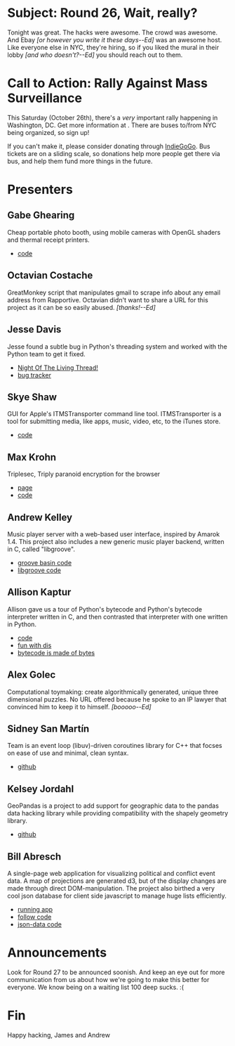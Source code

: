 # Subject: Round 26, Wait, really?

Tonight was great.  The hacks were awesome.  The crowd was awesome.
And Ebay *[or however you write it these days--Ed]* was an awesome
host. Like everyone else in NYC, they're hiring, so if you liked the
mural in their lobby *[and who doesn't?--Ed]* you should reach out to
them.

# Call to Action: Rally Against Mass Surveillance

This Saturday (October 26th), there's a *very* important rally happening
in Washington, DC. Get more information at [](http://rally.stopwatching.us).
There are buses to/from NYC being organized, so sign up!

If you can't make it, please consider donating through
[IndieGoGo](http://igg.me/at/stopwatchingus).  Bus tickets are on a
sliding scale, so donations help more people get there via bus, and
help them fund more things in the future.

# Presenters

## Gabe Ghearing

Cheap portable photo booth, using mobile cameras with OpenGL shaders
and thermal receipt printers.

* [code](https://github.com/gabebear/receiptbooth/)

## Octavian Costache

GreatMonkey script that manipulates gmail to
scrape info about any email address from Rapportive.  Octavian didn't
want to share a URL for this project as it can be so easily abused.
*[thanks!--Ed]*

## Jesse Davis

Jesse found a subtle bug in Python's threading system and worked with
the Python team to get it fixed.

* [Night Of The Living Thread!](http://emptysqua.re/blog/night-of-the-living-thread/)
* [bug tracker](http://bugs.python.org/issue18418)

## Skye Shaw

GUI for Apple's ITMSTransporter command line tool. ITMSTransporter is
a tool for submitting media, like apps, music, video, etc, to the
iTunes store.

* [code](https://github.com/sshaw/itunes_store_transporter_web/)

## Max Krohn

Triplesec, Triply paranoid encryption for the browser

* [page](https://keybase.io/triplesec/)
* [code](https://github.com/keybase/triplesec)

## Andrew Kelley

Music player server with a web-based user interface, inspired by
Amarok 1.4. This project also includes a new generic music player
backend, written in C, called "libgroove".

* [groove basin code](https://github.com/superjoe30/groovebasin)
* [libgroove code](https://github.com/superjoe30/libgroove)

## Allison Kaptur

Allison gave us a tour of Python's bytecode and Python's bytecode
interpreter written in C, and then contrasted that interpreter with
one written in Python.

* [code](https://github.com/akaptur/byterun)
* [fun with dis](http://akaptur.github.io/blog/2013/08/14/python-bytecode-fun-with-dis/)
* [bytecode is made of bytes](http://jvns.ca/blog/2013/10/14/day-9-bytecode-is-made-of-bytes/)

## Alex Golec

Computational toymaking: create algorithmically generated, unique
three dimensional puzzles.  No URL offered because he spoke to an IP
lawyer that convinced him to keep it to himself. *[booooo--Ed]*

## Sidney San Martín

Team is an event loop (libuv)-driven coroutines library for C++ that
focses on ease of use and minimal, clean syntax.

* [github](https://github.com/Sidnicious/team)

## Kelsey Jordahl

GeoPandas is a project to add support for geographic data to the
pandas data hacking library while providing compatibility with the
shapely geometry library.

* [github](https://github.com/kjordahl/geopandas)

## Bill Abresch

A single-page web application for visualizing political and conflict
event data.  A map of projections are generated d3, but of the display
changes are made through direct DOM-manipulation.  The project also
birthed a very cool json database for client side javascript to manage
huge lists efficiently.

* [running app](http://wija.github.io/follow/)
* [follow code](https://github.com/wija/follow)
* [json-data code](https://github.com/wija/json-database.js)

# Announcements

Look for Round 27 to be announced soonish. And keep an eye out for
more communication from us about how we're going to make this better
for everyone. We know being on a waiting list 100 deep sucks. :(

# Fin

Happy hacking,
James and Andrew